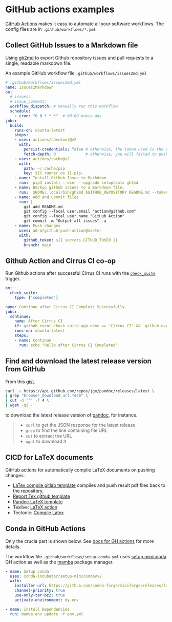# GitHub actions examples


[GitHub Actions](https://docs.github.com/en/actions) makes it easy to automate all your software workflows. The config files are in `.github/workflows/*.yml`

<!--more-->

## Collect GitHub Issues to a Markdown file

Using [gh2md](https://github.com/mattduck/gh2md) to export Github repository issues and pull requests to a single, readable markdown file.

An example  GitHub workflow file `.github/workflows/issues2md.yml`

```yml
# .github/workflows/issues2md.yml
name: Issues2Markdown
on:
  # issues:
  # issue_comment:
  workflow_dispatch: # manually run this workflow
  schedule:
    - cron: "0 0 * * *"  # 00:00 every day
jobs:
  build:
    runs-on: ubuntu-latest
    steps:
    - uses: actions/checkout@v2
      with:
        persist-credentials: false # otherwise, the token used is the GITHUB_TOKEN, instead of your personal token
        fetch-depth: 0             # otherwise, you will failed to push refs to dest repo.
    - uses: actions/cache@v2
      with:
        path: ~/.cache/pip
        key: ${{ runner.os }}-pip-
    - name: Install GitHub Issue to Markdown
      run:  pip3 install --user --upgrade setuptools gh2md
    - name: Backup github issues to a markdown file.
      run:  $HOME/.local/bin/gh2md $GITHUB_REPOSITORY README.md --token ${{ secrets.GITHUB_TOKEN }}
    - name: Add and Commit files
      run: |
        git add README.md
        git config --local user.email "action@github.com"
        git config --local user.name "GitHub Action"
        git commit -m "Output all issues" -a
    - name: Push changes
      uses: ad-m/github-push-action@master
      with:
        github_token: ${{ secrets.GITHUB_TOKEN }}
        branch: main
```

## Github Action and Cirrus CI co-op

Run Github actions after successful Cirrus CI runs with the [`check_suite`](https://docs.github.com/en/actions/reference/events-that-trigger-workflows#check_suite) trigger.

```yml
on:
  check_suite:
    type: ['completed']

name: Continue after Cirrus CI Complets Successfully
jobs:
  continue:
    name: After Cirrus CI
    if: github.event.check_suite.app.name == 'Cirrus CI' &&  github.event.check_suite.conclusion == 'success'
    runs-on: ubuntu-latest
    steps:
    - name: Continue
      run: echo "Hello after Cirrus CI Completed"
```


## Find and download the latest release version from GitHub

From this [gist](https://gist.github.com/steinwaywhw/a4cd19cda655b8249d908261a62687f8).

```bash
curl -s https://api.github.com/repos/jgm/pandoc/releases/latest \
| grep "browser_download_url.*deb" \
| cut -d '"' -f 4 \
| wget -qi -
```

to download the latest release version of [pandoc](https://github.com/jgm/pandoc), for instance.

> - `curl` to get the JSON response for the latest release
> - `grep` to find the line containing file URL
> - `cut`  to extract the URL
> - `wget` to download it

## CICD for LaTeX documents

GitHub actions for automatically compile LaTeX documents on pushing changes.

- [LaTex compile gitlab template](https://gitlab.com/jasonrwang/dissertation-tudelft-latex) compiles and push result pdf files back to the repository.
- [Report Tex github template](https://github.com/stevengogogo/ReportTex)
- [Pandoc LaTeX template](https://github.com/Wandmalfarbe/pandoc-latex-template)
- Texlive: [LaTeX action](https://github.com/xu-cheng/latex-action)
- Tectonic: [Compile Latex](https://github.com/marketplace/actions/compile-latex)

## Conda in GitHub Actions

Only the crucia part is shown below. See [docs for GH actions](https://docs.github.com/en/actions) for more details.

The workflow file `.github/workflows/setup-conda.yml` uses [setup miniconda](https://github.com/conda-incubator/setup-miniconda) GH action as well as the [mamba](https://github.com/mamba-org/mamba) package manager.

```yml
- name: Setup conda
  uses: conda-incubator/setup-miniconda@v2
  with:
    installer-url: https://github.com/conda-forge/miniforge/releases/latest/download/Mambaforge-Linux-x86_64.sh
    channel-priority: true
    use-only-tar-bz2: true
    activate-environment: my-env

- name: Install Dependencies
  run: mamba env update -f env.yml
```

